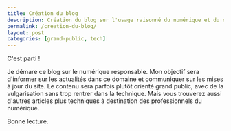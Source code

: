```yaml
---
title: Création du blog
description: Création du blog sur l'usage raisonné du numérique et du numérique responsable
permalink: /creation-du-blog/
layout: post
categories: [grand-public, tech]
---
```


C'est parti ! 

Je démare ce blog sur le numérique responsable. Mon objectif sera d'informer sur les actualités dans ce domaine et communiquer sur les mises à jour du site. Le contenu sera parfois plutôt orienté grand public, avec de la vulgarisation sans trop rentrer dans la technique. Mais vous trouverez aussi d'autres articles plus techniques à destination des professionnels du numérique.

Bonne lecture.

